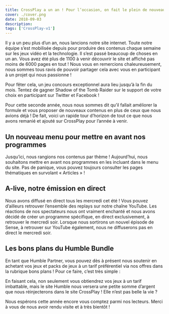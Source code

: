 ```yaml
---
title: CrossPlay a un an ! Pour l’occasion, on fait le plein de nouveautés
cover: ./cover.png
date: 2018-09-03
description: 
tags: ['CrossPlay-v1']
---
```

Il y a un peu plus d’un an, nous lancions notre site internet. Toute notre équipe s’est mobilisée depuis pour produire des contenus chaque semaine sur les jeux vidéo et la technologie. Il s’est passé beaucoup de choses en un an. Vous avez été plus de 1100 à venir découvrir le site et affiché pas moins de 6000 pages en tout ! Nous vous en remercions chaleureusement, nous sommes tous ravis de pouvoir partager cela avec vous en participant à un projet qui nous passionne !

Pour fêter cela, un jeu concours exceptionnel aura lieu jusqu’à la fin du mois. Tentez de gagner Shadow of the Tomb Raider sur le support de votre choix en participant sur Twitter et Facebook !

Pour cette seconde année, nous nous sommes dit qu’il fallait améliorer la formule et vous proposer de nouveaux contenus en plus de ceux que nous avions déjà ! De fait, voici un rapide tour d’horizon de tout ce que nous avons remanié et ajouté sur CrossPlay pour l’année à venir.

## Un nouveau menu pour mettre en avant nos programmes
Jusqu’ici, nous rangions nos contenus par thème ! Aujourd’hui, nous souhaitons mettre en avant nos programmes en les incluant dans le menu du site. Pas de panique, vous pouvez toujours consulter les pages thématiques en survolant « Articles » !

## A-live, notre émission en direct
Nous avons diffusé en direct tous les mercredi cet été ! Vous pouvez d’ailleurs retrouver l’ensemble des replays sur notre chaîne YouTube. Les réactions de nos spectateurs nous ont vraiment enchanté et nous avons décidé de créer un programme spécifique, en direct exclusivement, à retrouver le mercredi soir. Lorsque nous sortirons un nouvel épisode de Sense, à retrouver sur YouTube également, nous ne diffuserons pas en direct le mercredi soir.

## Les bons plans du Humble Bundle
En tant que Humble Partner, vous pouvez dès à présent nous soutenir en achetant vos jeux et packs de jeux à un tarif préférentiel via nos offres dans la rubrique bons plans ! Pour ce faire, c’est très simple :

En faisant cela, non seulement vous obtiendrez vos jeux à un tarif imbattable, mais le site Humble nous versera une petite somme d’argent que nous réinjecterons dans le site CrossPlay ! Elle n’est pas belle la vie ?

Nous espérons cette année encore vous comptez parmi nos lecteurs. Merci à vous de nous avoir rendu visite et à très bientôt !

